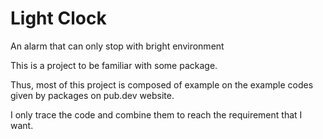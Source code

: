 # Light Clock
 An alarm that can only stop  with bright environment
 
 This is a project to be familiar with some package.

 Thus, most of this project is composed of example on the example codes given by packages on pub.dev website.

 I only trace the code and combine them to reach the requirement that I want.



